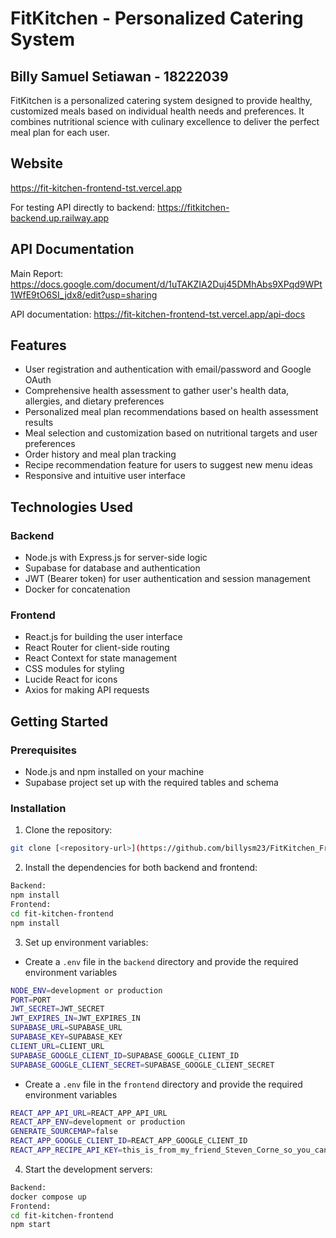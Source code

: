# FitKitchen - Personalized Catering System
## Billy Samuel Setiawan - 18222039

FitKitchen is a personalized catering system designed to provide healthy, customized meals based on individual health needs and preferences. It combines nutritional science with culinary excellence to deliver the perfect meal plan for each user.

## Website
https://fit-kitchen-frontend-tst.vercel.app

For testing API directly to backend: https://fitkitchen-backend.up.railway.app

## API Documentation
Main Report: https://docs.google.com/document/d/1uTAKZIA2Duj45DMhAbs9XPqd9WPt1WfE9tO6SI_jdx8/edit?usp=sharing

API documentation: https://fit-kitchen-frontend-tst.vercel.app/api-docs

## Features

- User registration and authentication with email/password and Google OAuth
- Comprehensive health assessment to gather user's health data, allergies, and dietary preferences
- Personalized meal plan recommendations based on health assessment results
- Meal selection and customization based on nutritional targets and user preferences
- Order history and meal plan tracking
- Recipe recommendation feature for users to suggest new menu ideas
- Responsive and intuitive user interface

## Technologies Used

### Backend
- Node.js with Express.js for server-side logic
- Supabase for database and authentication
- JWT (Bearer token) for user authentication and session management
- Docker for concatenation

### Frontend
- React.js for building the user interface
- React Router for client-side routing
- React Context for state management
- CSS modules for styling
- Lucide React for icons
- Axios for making API requests

## Getting Started

### Prerequisites
- Node.js and npm installed on your machine
- Supabase project set up with the required tables and schema

### Installation
1. Clone the repository:
```bash
git clone [<repository-url>](https://github.com/billysm23/FitKitchen_FrontendTST)(https://github.com/billysm23/FitKitchen_BackendTST)
```
2. Install the dependencies for both backend and frontend:
```bash
Backend:
npm install
Frontend:
cd fit-kitchen-frontend
npm install
```
3. Set up environment variables:
- Create a `.env` file in the `backend` directory and provide the required environment variables
```bash
NODE_ENV=development or production
PORT=PORT
JWT_SECRET=JWT_SECRET
JWT_EXPIRES_IN=JWT_EXPIRES_IN
SUPABASE_URL=SUPABASE_URL
SUPABASE_KEY=SUPABASE_KEY
CLIENT_URL=CLIENT_URL
SUPABASE_GOOGLE_CLIENT_ID=SUPABASE_GOOGLE_CLIENT_ID
SUPABASE_GOOGLE_CLIENT_SECRET=SUPABASE_GOOGLE_CLIENT_SECRET
```
- Create a `.env` file in the `frontend` directory and provide the required environment variables
```bash
REACT_APP_API_URL=REACT_APP_API_URL
REACT_APP_ENV=development or production
GENERATE_SOURCEMAP=false
REACT_APP_GOOGLE_CLIENT_ID=REACT_APP_GOOGLE_CLIENT_ID
REACT_APP_RECIPE_API_KEY=this_is_from_my_friend_Steven_Corne_so_you_can_ask_him
```

4. Start the development servers:
```bash
Backend:
docker compose up
Frontend:
cd fit-kitchen-frontend
npm start
```
